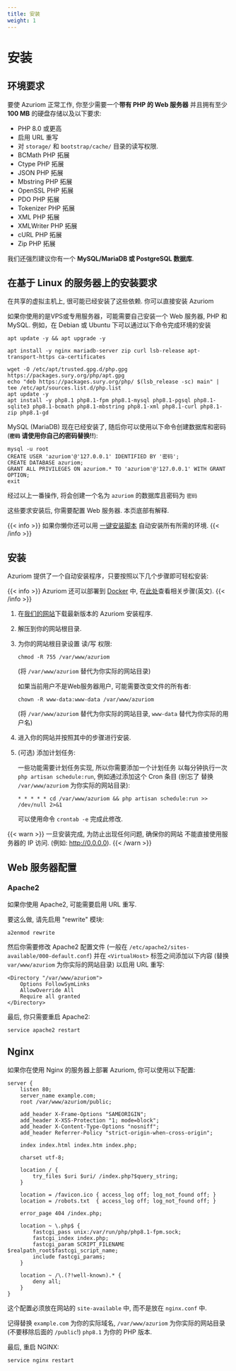 ```yaml
---
title: 安装
weight: 1
---
```


# 安装

## 环境要求

要使 Azuriom 正常工作, 你至少需要一个**带有 PHP 的 Web 服务器** 并且拥有至少 **100 MB**
的硬盘存储以及以下要求:

- PHP 8.0 或更高
- 启用 URL 重写
- 对 `storage/` 和 `bootstrap/cache/` 目录的读写权限.
- BCMath PHP 拓展
- Ctype PHP 拓展
- JSON PHP 拓展
- Mbstring PHP 拓展
- OpenSSL PHP 拓展
- PDO PHP 拓展
- Tokenizer PHP 拓展
- XML PHP 拓展
- XMLWriter PHP 拓展
- cURL PHP 拓展
- Zip PHP 拓展

我们还强烈建议你有一个 **MySQL/MariaDB 或 PostgreSQL 数据库**.

## 在基于 Linux 的服务器上的安装要求

在共享的虚拟主机上, 很可能已经安装了这些依赖.
你可以直接安装 Azuriom

如果你使用的是VPS或专用服务器，可能需要自己安装一个 Web 服务器, PHP 和 MySQL.
例如，在 Debian 或 Ubuntu 下可以通过以下命令完成环境的安装

```
apt update -y && apt upgrade -y

apt install -y nginx mariadb-server zip curl lsb-release apt-transport-https ca-certificates

wget -O /etc/apt/trusted.gpg.d/php.gpg https://packages.sury.org/php/apt.gpg
echo "deb https://packages.sury.org/php/ $(lsb_release -sc) main" | tee /etc/apt/sources.list.d/php.list
apt update -y
apt install -y php8.1 php8.1-fpm php8.1-mysql php8.1-pgsql php8.1-sqlite3 php8.1-bcmath php8.1-mbstring php8.1-xml php8.1-curl php8.1-zip php8.1-gd
```

MySQL (MariaDB) 现在已经安装了, 随后你可以使用以下命令创建数据库和密码 (**`密码` 请使用你自己的密码替换!!**):
```
mysql -u root
CREATE USER 'azuriom'@'127.0.0.1' IDENTIFIED BY '密码';
CREATE DATABASE azuriom;
GRANT ALL PRIVILEGES ON azuriom.* TO 'azuriom'@'127.0.0.1' WITH GRANT OPTION;
exit
```

经过以上一番操作, 将会创建一个名为 `azuriom` 的数据库且密码为 `密码`  

这些要求安装后, 你需要配置 Web 服务器. 本页底部有解释.  

{{< info >}}
如果你懒你还可以用
[一键安装脚本](https://github.com/AzuriomCommunity/Script-AutoInstall)
自动安装所有所需的环境.
{{< /info >}}

## 安装

Azuriom 提供了一个自动安装程序，只要按照以下几个步骤即可轻松安装:

{{< info >}}
Azuriom 还可以部署到 [Docker](https://www.docker.com/) 中, 在[此处](https://github.com/Azuriom/Azuriom/blob/master/docker/INSTALL.md)查看相关步骤(英文).
{{< /info >}}

1. 在[我们的网站](https://azuriom.com/download)下载最新版本的 Azuriom 安装程序.

1. 解压到你的网站根目录.

1. 为你的网站根目录设置 读/写 权限:
   ```
   chmod -R 755 /var/www/azuriom
   ```
   (将 `/var/www/azuriom` 替代为你实际的网站目录)

   如果当前用户不是Web服务器用户, 可能需要改变文件的所有者:
    ```
    chown -R www-data:www-data /var/www/azuriom
    ```
   (将 `/var/www/azuriom` 替代为你实际的网站目录, `www-data` 替代为你实际的用户名)

1. 进入你的网站并按照其中的步骤进行安装.

1. (可选) 添加计划任务:

   一些功能需要计划任务实现, 所以你需要添加一个计划任务
   以每分钟执行一次 `php artisan schedule:run`, 例如通过添加这个 Cron 条目 (别忘了
   替换 `/var/www/azuriom`
   为你实际的网站目录):
   ```
   * * * * * cd /var/www/azuriom && php artisan schedule:run >> /dev/null 2>&1
   ```
   可以使用命令 `crontab -e` 完成此修改.

{{< warn >}}
一旦安装完成, 为防止出现任何问题, 确保你的网站
不能直接使用服务器的 IP 访问. (例如: http://0.0.0.0).
{{< /warn >}}

## Web 服务器配置

### Apache2

如果你使用 Apache2, 可能需要启用 URL 重写.

要这么做, 请先启用 "rewrite" 模块:

```
a2enmod rewrite
```

然后你需要修改 Apache2 配置文件 (一般在 `/etc/apache2/sites-available/000-default.conf`)
并在 `<VirtualHost>` 标签之间添加以下内容 (替换 `var/www/azuriom` 为你实际的网站目录)
以启用 URL 重写:

```
<Directory "/var/www/azuriom">
    Options FollowSymLinks
    AllowOverride All
    Require all granted
</Directory>
```

最后, 你只需要重启 Apache2:

```
service apache2 restart
```

## Nginx

如果你在使用 Nginx 的服务器上部署 Azuriom, 你可以使用以下配置:

```
server {
    listen 80;
    server_name example.com;
    root /var/www/azuriom/public;

    add_header X-Frame-Options "SAMEORIGIN";
    add_header X-XSS-Protection "1; mode=block";
    add_header X-Content-Type-Options "nosniff";
    add_header Referrer-Policy "strict-origin-when-cross-origin";

    index index.html index.htm index.php;

    charset utf-8;

    location / {
        try_files $uri $uri/ /index.php?$query_string;
    }

    location = /favicon.ico { access_log off; log_not_found off; }
    location = /robots.txt  { access_log off; log_not_found off; }

    error_page 404 /index.php;

    location ~ \.php$ {
        fastcgi_pass unix:/var/run/php/php8.1-fpm.sock;
        fastcgi_index index.php;
        fastcgi_param SCRIPT_FILENAME $realpath_root$fastcgi_script_name;
        include fastcgi_params;
    }

    location ~ /\.(?!well-known).* {
        deny all;
    }
}
```

这个配置必须放在网站的 `site-available` 中, 而不是放在 `nginx.conf` 中.

记得替换 `example.com` 为你的实际域名, `/var/www/azuriom`
为你实际的网站目录 (不要移除后面的 `/public`!)
 `php8.1` 为你的 PHP 版本.

最后, 重启 NGINX:

```
service nginx restart
```
